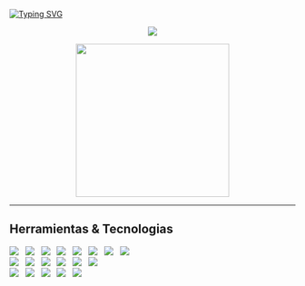  [![Typing SVG](https://readme-typing-svg.herokuapp.com?duration=6500&color=fff&background=00000000&width=500&height=50&lines=++Bienvenido+<Coder/>+👋)](https://git.io/typing-svg) 
<p align='center'>
<img src="https://readme-typing-svg.herokuapp.com?color=%2336BCF7&size=25&center=true&vCenter=true&width=433&height=75&lines=I'm+Erick+Castro;Full+Stack+Developer;Disfrutando+del+proceso;Contratame+por+favor!!">
</p>
<p align='center'>
<img src="https://media.giphy.com/media/QvpqTCiEcwtvx6wwJK/giphy.gif" width="270" height="270" frameBorder="0" class="giphy-embed" allowFullScreen></img></p>
<hr>
<p align='center'>
</p>
<h2>Herramientas & Tecnologias</h2>
<p>
   <img src="https://img.shields.io/badge/HTML%20-%23F7DF1E.svg?&style=for-the-badge&color=E34F26" />&nbsp;&nbsp;
   <img src="https://img.shields.io/badge/css%20-%23F7DF1E.svg?&style=for-the-badge&color=5BA8EE" />&nbsp;&nbsp;
   <img src="https://img.shields.io/badge/JavaScript%20-%23F7DF1E.svg?&style=for-the-badge&color=F7DF1E" />&nbsp;&nbsp;
   <img src="https://img.shields.io/badge/React-20232A?style=for-the-badge&logo=react&logoColor=61DAFB" />&nbsp;&nbsp;
   <img src="https://img.shields.io/badge/React_Native-20232A?style=for-the-badge&logo=react&logoColor=61DAFB" />&nbsp;&nbsp;
   <img src="https://img.shields.io/badge/React_Router-CA4245?style=for-the-badge&logo=react-router&logoColor=white" />&nbsp;&nbsp;
   <img src="https://img.shields.io/badge/Bootstrap%20-%23F7DF1E.svg?&style=for-the-badge&color=7044A3" />&nbsp;&nbsp;
   <img src="https://img.shields.io/badge/Tailwind_CSS-38B2AC?style=for-the-badge&logo=tailwind-css&logoColor=white" />&nbsp;&nbsp;
   <br />
   <img src="https://img.shields.io/badge/Node.js%20-%23F7DF1E.svg?&style=for-the-badge&color=6DB35A" />&nbsp;&nbsp;
   <img src="https://img.shields.io/badge/Express.js-404D59?style=for-the-badge" />&nbsp;&nbsp;
   <img src="https://img.shields.io/badge/PHP-777BB4?style=for-the-badge&logo=php&logoColor=white" />&nbsp;&nbsp;
   <img src="https://img.shields.io/badge/C%23-239120?style=for-the-badge&logo=c-sharp&logoColor=white" />&nbsp;&nbsp;
   <img src="https://img.shields.io/badge/Git%20-%23F7DF1E.svg?&style=for-the-badge&color=000" />&nbsp;&nbsp;
   <img src="https://img.shields.io/badge/GitHub%20-%23F7DF1E.svg?&style=for-the-badge&color=000" />&nbsp;&nbsp;
   <br />
   <img src="https://img.shields.io/badge/MongoDB%20-%23F7DF1E.svg?&style=for-the-badge&color=5C9A37" />&nbsp;&nbsp;
   <img src="https://img.shields.io/badge/MySQL%20-%23F7DF1E.svg?&style=for-the-badge&color=1E4C68" />&nbsp;&nbsp;
   <img src="https://img.shields.io/badge/PostgreSQL-316192?style=for-the-badge&logo=postgresql&logoColor=white " />&nbsp;&nbsp;
   <img src="https://img.shields.io/badge/Microsoft_SQL_Server-CC2927?style=for-the-badge&logo=microsoft-sql-server&logoColor=white " />&nbsp;&nbsp;
   <img src="https://img.shields.io/badge/redis-%23DD0031.svg?&style=for-the-badge&logo=redis&logoColor=white" />&nbsp;&nbsp;
   
   
   <br />
</p> 
